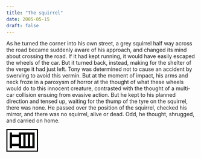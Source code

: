 ```yaml
---
title: "The squirrel"
date: 2005-05-15
draft: false
---
```


As he turned the corner into his own street, a grey squirrel half way across the road became suddenly aware of his approach, and changed its mind about crossing the road.  If it had kept running, it would have easily escaped the wheels of the car.  But it turned back, instead, making for the shelter of the verge it had just left.  Tony was determined not to cause an accident by swerving to avoid this vermin.  But at the moment of impact, his arms and neck froze in a paroxysm of horror at the thought of what these wheels would do to this innocent creature, contrasted with the thought of a multi-car collision ensuing from evasive action. But he kept to his planned direction and tensed up, waiting for the thump of the tyre on the squirrel, there was none.  He passed over the position of the squirrel, checked his mirror, and there was no squirrel, alive or dead.  Odd, he thought, shrugged, and carried on home.<br>

![](/images/grids/e24.gif)
